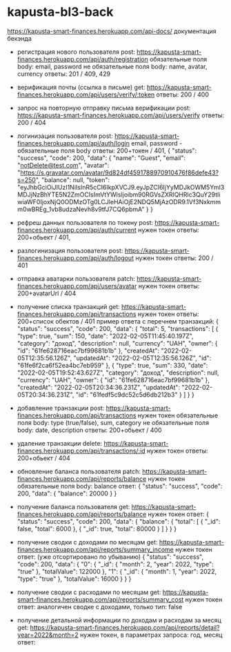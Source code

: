 # kapusta-bl3-back

https://kapusta-smart-finances.herokuapp.com/api-docs/ 
документация бекэнда


- регистрация нового пользователя
post: https://kapusta-smart-finances.herokuapp.com/api/auth/registration
обязательные поля body: email, password
не обязательные поля body: name, avatar, currency
ответы: 201 / 409, 429

- верификация почты (ссылка в письме)
get: https://kapusta-smart-finances.herokuapp.com/api/users/verify/:token
ответы: 200 / 400

- запрос на повторную отправку письма верификации 
post: https://kapusta-smart-finances.herokuapp.com/api/users/verify
ответы: 200 / 404

- логинизация пользователя
post: https://kapusta-smart-finances.herokuapp.com/api/auth/login
email, password - обязательные поля body
ответы: 200+токен / 401, 
{
    "status": "success",
    "code": 200,
    "data": {
        "name": "Guest",
        "email": "notDelete@test.com",
        "avatar": "https://s.gravatar.com/avatar/9d824df4591788970910476f86defe43?s=250",
        "balance": null,
        "token": "eyJhbGciOiJIUzI1NiIsInR5cCI6IkpXVCJ9.eyJpZCI6IjYyMDJkOWM5YmI3MDJjNzBhYTE5N2ZmOCIsImVtYWlsIjoibm90RGVsZXRlQHRlc3QuY29tIiwiaWF0IjoxNjQ0ODMzOTg0LCJleHAiOjE2NDQ5MjAzODR9.1Vf3Nxkmmm0wBREg_1vb8udzaNevh8v9tfJ7CQ6pbmA"
    }
}

- рефреш данных пользователя по токену
post: https://kapusta-smart-finances.herokuapp.com/api/auth/current
нужен токен
ответы: 200+обьект / 401,

- разлогинизация пользователя
post: https://kapusta-smart-finances.herokuapp.com/api/auth/logout
нужен токен
ответы: 200 / 401

- отправка аватарки пользователя
patch: https://kapusta-smart-finances.herokuapp.com/api/users/avatar
нужен токен
ответы: 200+avatarUrl / 404

- получение списка транзакций
get: https://kapusta-smart-finances.herokuapp.com/api/transactions
нужен токен
ответы: 200+список обектов / 401
пример ответа с перечнем транзакций:
{
    "status": "success",
    "code": 200,
    "data": {
        "total": 5,
        "transactions": [
            {
                "type": true,
                "sum": 150,
                "date": "2022-02-05T11:45:40.197Z",
                "category": "доход",
                "description": null,
                "currency": "UAH",
                "owner": {
                    "id": "61fe628716eac7bf99681b1b"
                },
                "createdAt": "2022-02-05T12:35:56.126Z",
                "updatedAt": "2022-02-05T12:35:56.126Z",
                "id": "61fe6f2ca6f52ea4bc7eb959"
            },
            {
                "type": true,
                "sum": 330,
                "date": "2022-02-05T19:52:43.627Z",
                "category": "доход",
                "description": null,
                "currency": "UAH",
                "owner": {
                    "id": "61fe628716eac7bf99681b1b"
                },
                "createdAt": "2022-02-05T20:34:36.231Z",
                "updatedAt": "2022-02-05T20:34:36.231Z",
                "id": "61fedf5c9dc52c5d6db212b3"
            }
        ]
    }
}

- добавление транзакции
post: https://kapusta-smart-finances.herokuapp.com/api/transactions
нужен токен
обязательные поля body: type (true/false), sum, category
не обязательные поля body: date, description
ответы: 200+обьект / 400

- удаление транзакции
delete: https://kapusta-smart-finances.herokuapp.com/api/transactions/:id
нужен токен
ответы: 200+обьект / 404

- обновление баланса пользователя
patch: https://kapusta-smart-finances.herokuapp.com/api/reports/balance
нужен токен
обязательные поля body: balance
ответ:
{
    "status": "success",
    "code": 200,
    "data": {
        "balance": 20000
    }
}

- получение баланса пользователя
get: https://kapusta-smart-finances.herokuapp.com/api/reports/balance
нужен токен
ответ:
{
    "status": "success",
    "code": 200,
    "data": {
        "balance": {
            "total": [
                {
                    "_id": false,
                    "total": 6000
                },
                {
                    "_id": true,
                    "total": 80000
                }
            ]
        }
    }
}

- получение сводки с доходами по месяцам
get: https://kapusta-smart-finances.herokuapp.com/api/reports/summary_income
нужен токен
ответ: (уже отсортировано по убыванию)
{
    "status": "success",
    "code": 200,
    "data": {
        "0": {
            "_id": {
                "month": 2,
                "year": 2022,
                "type": "true"
            },
            "totalValue": 122000
        },
        "1": {
            "_id": {
                "month": 1,
                "year": 2022,
                "type": "true"
            },
            "totalValue": 16000
        }
    }
}

- получение сводки с расходами по месяцам
get: https://kapusta-smart-finances.herokuapp.com/api/reports/summary_cost
нужен токен
ответ: аналогичен сводке с доходами, только тип: false

- получение детальной информации по доходам и расходам за месяц
get: https://kapusta-smart-finances.herokuapp.com/api/reports/detail?year=2022&month=2
нужен токен, в параметрах запроса: год, месяц
ответ: 

